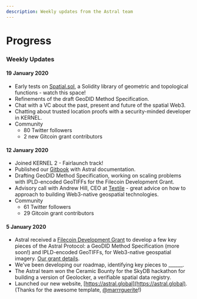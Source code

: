 ```yaml
---
description: Weekly updates from the Astral team
---
```


# Progress

### Weekly Updates

#### **19 January 2020**

* Early tests on [Spatial.sol](https://github.com/AstralProtocol/spatial-sol), a Solidity library of geometric and topological functions - watch this space!
* Refinements of the draft GeoDID Method Specification.
* Chat with a VC about the past, present and future of the spatial Web3.
* Chatting about trusted location proofs with a security-minded developer in KERNEL.
* Community
  * 80 Twitter followers
  * 2 new Gitcoin grant contributors

#### 12 January 2020

* Joined KERNEL 2 - Fairlaunch track!
* Published our [Gitbook](https://docs.astral.global/) with Astral documentation.
* Drafting GeoDID Method Specification, working on scaling problems with IPLD-encoded GeoTIFFs for the Filecoin Development Grant.
* Advisory call with Andrew Hill, CEO at [Textile](https://textile.io/) - great advice on how to approach to building Web3-native geospatial technologies.
* Community
  * 61 Twitter followers
  * 29 Gitcoin grant contributors

#### 5 January 2020

* Astral received a [Filecoin Development Grant](https://filecoin.io/blog/filecoin-dev-grants-wave-4-5-gitcoin/) to develop a few key pieces of the Astral Protocol: a GeoDID Method Specification \(more soon!\) and IPLD-encoded GeoTIFFs, for Web3-native geospatial imagery. [Our grant details](https://github.com/filecoin-project/devgrants/blob/efaac115b71df7b373354c72600aa9818fc6710a/open-grant-proposals/open-proposal-astral-protocol.md).
* We've been developing our roadmap, identifying key pieces to \_\_\_\_\_\_.
* The Astral team won the Ceramic Bounty for the SkyDB hackathon for building a version of Geolocker, a verifiable spatial data registry. 
* Launched our new website, [https://astral.global](https://astral.global). \(Thanks for the awesome template, [@marrrguerite](https://twitter.com/marrrguerite)!\)

